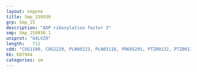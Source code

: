 ```yaml
---
layout: smgene
title: Smp_159930
grp: Smp_15
description: "ADP ribosylation factor 3"
smp: Smp_159930.1
uniprot: "G4LVZ0"
length:   711
cdd: "COG1100, COG2229, PLN00223, PLN03118, PRK05291, PTZ00132, PTZ00133, TIGR00231, cd04155, cl21455, pfam00025, pfam00071, smart00177, smart00178"
kk: K07944
categories: sm
---
```

